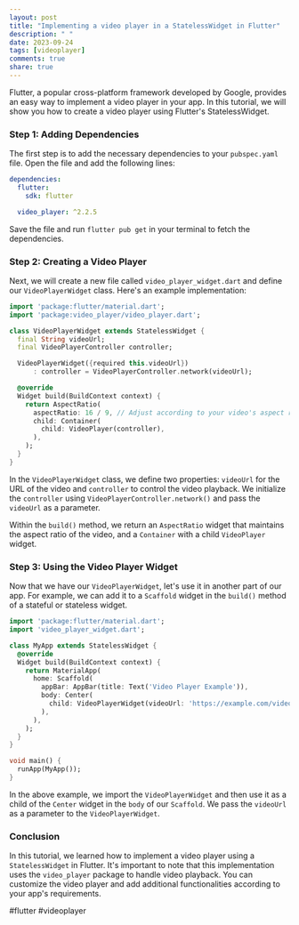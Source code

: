 ```yaml
---
layout: post
title: "Implementing a video player in a StatelessWidget in Flutter"
description: " "
date: 2023-09-24
tags: [videoplayer]
comments: true
share: true
---
```


Flutter, a popular cross-platform framework developed by Google, provides an easy way to implement a video player in your app. In this tutorial, we will show you how to create a video player using Flutter's StatelessWidget.

### Step 1: Adding Dependencies

The first step is to add the necessary dependencies to your `pubspec.yaml` file. Open the file and add the following lines:

```yaml
dependencies:
  flutter:
    sdk: flutter

  video_player: ^2.2.5
```

Save the file and run `flutter pub get` in your terminal to fetch the dependencies.

### Step 2: Creating a Video Player

Next, we will create a new file called `video_player_widget.dart` and define our `VideoPlayerWidget` class. Here's an example implementation:

```dart
import 'package:flutter/material.dart';
import 'package:video_player/video_player.dart';

class VideoPlayerWidget extends StatelessWidget {
  final String videoUrl;
  final VideoPlayerController controller;

  VideoPlayerWidget({required this.videoUrl})
      : controller = VideoPlayerController.network(videoUrl);

  @override
  Widget build(BuildContext context) {
    return AspectRatio(
      aspectRatio: 16 / 9, // Adjust according to your video's aspect ratio
      child: Container(
        child: VideoPlayer(controller),
      ),
    );
  }
}
```

In the `VideoPlayerWidget` class, we define two properties: `videoUrl` for the URL of the video and `controller` to control the video playback. We initialize the `controller` using `VideoPlayerController.network()` and pass the `videoUrl` as a parameter.

Within the `build()` method, we return an `AspectRatio` widget that maintains the aspect ratio of the video, and a `Container` with a child `VideoPlayer` widget.

### Step 3: Using the Video Player Widget

Now that we have our `VideoPlayerWidget`, let's use it in another part of our app. For example, we can add it to a `Scaffold` widget in the `build()` method of a stateful or stateless widget.

```dart
import 'package:flutter/material.dart';
import 'video_player_widget.dart';

class MyApp extends StatelessWidget {
  @override
  Widget build(BuildContext context) {
    return MaterialApp(
      home: Scaffold(
        appBar: AppBar(title: Text('Video Player Example')),
        body: Center(
          child: VideoPlayerWidget(videoUrl: 'https://example.com/video.mp4'),
        ),
      ),
    );
  }
}

void main() {
  runApp(MyApp());
}
```

In the above example, we import the `VideoPlayerWidget` and then use it as a child of the `Center` widget in the `body` of our `Scaffold`. We pass the `videoUrl` as a parameter to the `VideoPlayerWidget`.

### Conclusion

In this tutorial, we learned how to implement a video player using a `StatelessWidget` in Flutter. It's important to note that this implementation uses the `video_player` package to handle video playback. You can customize the video player and add additional functionalities according to your app's requirements.

#flutter #videoplayer